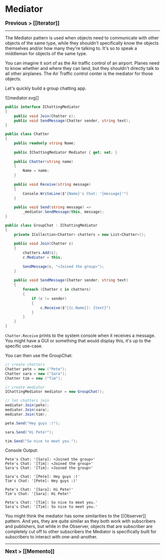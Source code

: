 # Mediator
**<big>Previous > [[Iterator]]</big>**

---

The Mediator pattern is used when objects need to communicate with other objects of the same type, while they shouldn't specifically know the objects themselves and/or how many they're talking to. It's so to speak a middleman for objects of the same type.

You can imagine it sort of as the Air traffic control of an airport. Planes need to know whether and where they can land, but they shouldn't directly talk to all other airplanes. The Air Traffic control center is the mediator for those objects.

Let's quickly build a group chatting app.

![[mediator.svg]]

```csharp
public interface IChattingMediator
{
	public void Join(Chatter c);
	public void SendMessage(Chatter sender, string text);
}

public class Chatter
{
	public readonly string Name;
	
	public IChattingMediator Mediator { get; set; }
	
	public Chatter(string name) 
	{
		Name = name;
	}
	
	public void Receive(string message)
	{
		Console.WriteLine($"{Name}'s Chat: '{message}'")
	}
	
	public void Send(string message) =>
		_mediator.SendMessage(this, message);
}

public class GroupChat : IChattingMediator
{
	private ICollection<Chatter> chatters = new List<Chatter>();
	
	public void Join(Chatter c)
	{
		chatters.Add(c);
		c.Mediator = this;
		
		SendMessage(c, "<Joined the group>");
	}
	
	public void SendMessage(Chatter sender, string text)
	{
		foreach (Chatter c in chatters)
		{
			if (c != sender) 
			{
				c.Receive($"[{c.Name}]: {text}")
			}
		}
	}
}
```

`Chatter.Receive` prints to the system console when it receives a message. You might have a GUI or something that would display this, it's up to the specific use-case.

You can then use the GroupChat:

```csharp
// create chatters
Chatter pete = new ("Pete");
Chatter sara = new ("Sara");
Chatter tim = new ("Tim");

// create mediator
IChattingMediator mediator = new GroupChat();

// let chatters join
mediator.Join(pete);
mediator.Join(sara);
mediator.Join(tim);

pete.Send("Hey guys :)");

sara.Send("Hi Pete!");

tim.Send("So nice to meet you.");
```

Console Output:

```
Pete's Chat: '[Sara]: <Joined the group>'
Pete's Chat: '[Tim]: <Joined the group>'
Sara's Chat: '[Tim]: <Joined the group>'

Sara's Chat: '[Pete]: Hey guys :)'
Tim's Chat: '[Pete]: Hey guys :)'

Pete's Chat: '[Sara]: Hi Pete!'
Tim's Chat: '[Sara]: Hi Pete!'

Pete's Chat: '[Tim]: So nice to meet you.'
Sara's Chat: '[Tim]: So nice to meet you.'
```

You might think the mediator has some similarities to the [[Observer]] pattern. And yes, they are quite similar as they both work with subscribers and publishers, but while in the Observer, objects that are subscriber are completely cut off to other subscribers the Mediator is specifically built for subscribers to interact with one-and-another.

---

**<big>Next > [[Memento]]</big>**